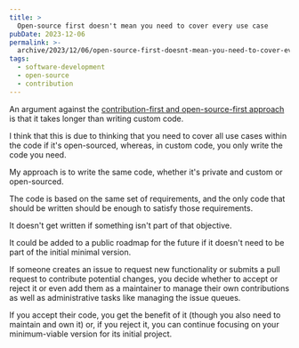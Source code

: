 ```yaml
---
title: >
  Open-source first doesn't mean you need to cover every use case
pubDate: 2023-12-06
permalink: >-
  archive/2023/12/06/open-source-first-doesnt-mean-you-need-to-cover-every-use-case
tags:
  - software-development
  - open-source
  - contribution
---
```


An argument against the [contribution-first and open-source-first approach]({{site.url}}/archive/2023/12/01/the-contribution-first-workflow) is that it takes longer than writing custom code.

I think that this is due to thinking that you need to cover all use cases within the code if it's open-sourced, whereas, in custom code, you only write the code you need.

My approach is to write the same code, whether it's private and custom or open-sourced.

The code is based on the same set of requirements, and the only code that should be written should be enough to satisfy those requirements.

It doesn't get written if something isn't part of that objective.

It could be added to a public roadmap for the future if it doesn't need to be part of the initial minimal version.

If someone creates an issue to request new functionality or submits a pull request to contribute potential changes, you decide whether to accept or reject it or even add them as a maintainer to manage their own contributions as well as administrative tasks like managing the issue queues.

If you accept their code, you get the benefit of it (though you also need to maintain and own it) or, if you reject it, you can continue focusing on your minimum-viable version for its initial project.
